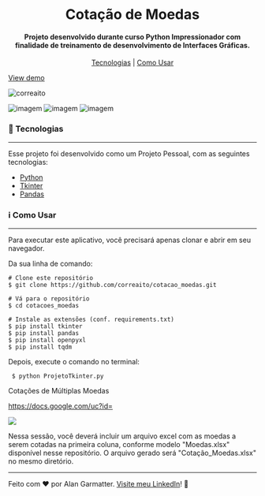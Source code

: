 <h1 align="center"> Cotação de Moedas </h1>
<h4 align="center">Projeto desenvolvido durante curso Python Impressionador com finalidade de treinamento de desenvolvimento de Interfaces Gráficas.</h4>

<p align="center">
<a href="#tecnologias"> Tecnologias</a> | <a href="#informacao-uso">Como Usar</a>
</p>

[View demo](https://drive.google.com/file/d/1yQMeqITgEt2osBMMVxfWmR3J0WNpR6y6/view?usp=sharing)

<p align="left"> <img src="https://komarev.com/ghpvc/?username=correaito&label=Project%20views&color=0e75b6&style=flat" alt="correaito" /> </p>

![imagem](https://img.shields.io/badge/-Python-orange) ![imagem](https://img.shields.io/badge/-Tkinter-yellow) ![imagem](https://img.shields.io/badge/-Pandas-blue)

<a id="tecnologias" class="anchor"></a>
### :rocket:  Tecnologias

------------
Esse projeto foi desenvolvido como um Projeto Pessoal, com as seguintes tecnologias:

- [Python](https://www.python.org/ "Heading link")
- [Tkinter](https://docs.python.org/3/library/tk.html "Heading link")
- [Pandas](https://pandas.pydata.org/docs/ "Heading link")

<a id="informacao-uso" class="anchor"></a>
### :information_source:  Como Usar
------------
Para executar este aplicativo, você precisará apenas clonar e abrir em seu navegador. 

Da sua linha de comando:

    # Clone este repositório
    $ git clone https://github.com/correaito/cotacao_moedas.git
    
    # Vá para o repositório
    $ cd cotacoes_moedas
    
    # Instale as extensões (conf. requirements.txt)
    $ pip install tkinter
    $ pip install pandas
    $ pip install openpyxl
    $ pip install tqdm
    
 Depois, execute o comando no terminal:
 
     $ python ProjetoTkinter.py
     
 Cotações de Múltiplas Moedas
 
https://docs.google.com/uc?id=

<img src="https://drive.google.com/file/d/1WLMW9VCeatSNAh61sZAHO3lNAC0Ylhgx">

 Nessa sessão, você deverá incluir um arquivo excel com as moedas a serem cotadas na primeira coluna, conforme modelo "Moedas.xlsx" disponível nesse repositório. O arquivo gerado será "Cotação_Moedas.xlsx" no mesmo diretório. 

------------
Feito com ♥ por Alan Garmatter. [Visite meu LinkedIn](https://www.linkedin.com/in/alan-garmatter-8a05601b8/)! 👋 
